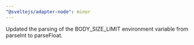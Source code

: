 ```yaml
---
"@sveltejs/adapter-node": minor
---
```


Updated the parsing of the BODY_SIZE_LIMIT environment variable from parseInt to parseFloat.
